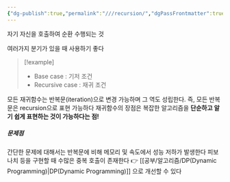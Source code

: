 ```yaml
---
{"dg-publish":true,"permalink":"///recursion/","dgPassFrontmatter":true}
---
```



자기 자신을 호출하여 순환 수행되는 것

여러가지 분기가 있을 때 사용하기 좋다

>[!example]
> - Base case : 기저 조건
>- Recursive case : 재귀 조건

모든 재귀함수는 반복문(iteration)으로 변경 가능하며
그 역도 성립한다. 즉, 모든 반복문은 recursion으로 표현 가능하다
재귀함수의 장점은 복잡한 알고리즘을 **단순하고 알기 쉽게 표현하는 것이 가능하다는 점!**

##### 문제점

간단한 문제에 대해서는 반복문에 비해 메모리 및 속도에서 성능 저하가 발생한다
피보나치 등을 구현할 때 수많은 중복 호출이 존재한다
👉 [[공부/알고리즘/DP(Dynamic Programming)\|DP(Dynamic Programming)]] 으로 개선할 수 있다